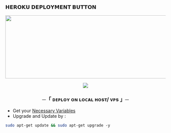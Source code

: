 <h3> 𝗛𝗘𝗥𝗢𝗞𝗨 𝗗𝗘𝗣𝗟𝗢𝗬𝗠𝗘𝗡𝗧 𝗕𝗨𝗧𝗧𝗢𝗡 </h3>

<p align="center">
<a href="https://dashboard.heroku.com/new?template=https://github.com/anayakingop07/ANAYAMUSIC">
<img src="https://graph.org/file/7758e15f135e166b8637d.jpg" width="520" height="198.45"/>
</a>
</p>

<p align="center">
<a href="https://telegram.me/llANAYA_KINGlll"><img src="https://img.shields.io/badge/-☆𝐃𝐌 𝐓𝐎 𝗔𝗡𝗔𝗬𝗔%20☆-blue.svg?style=for-the-badge&logo=Telegram"></a>
</p>

<h3 align="center">
    ─「 ᴅᴇᴩʟᴏʏ ᴏɴ ʟᴏᴄᴀʟ ʜᴏsᴛ/ ᴠᴘs 」─
</h3>

- Get your [Necessary Variables](https://github.com/anayabotsntwrk/ANAYAMUSIC/blob/master/sample.env)  
- Upgrade and Update by :  
```bash
sudo apt-get update && sudo apt-get upgrade -y
